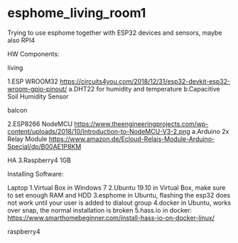 # esphome_living_room1

Trying to use esphome together with ESP32 devices and sensors, maybe also RPI4

HW Components:

living

1.ESP WROOM32 https://circuits4you.com/2018/12/31/esp32-devkit-esp32-wroom-gpio-pinout/
  a.DHT22 for humidity and temperature
  b.Capacitive Soil Humidity Sensor
  
balcon

2.ESP8266 NodeMCU https://www.theengineeringprojects.com/wp-content/uploads/2018/10/Introduction-to-NodeMCU-V3-2.png
  a.Arduino 2x Relay Module https://www.amazon.de/Ecloud-Relais-Module-Arduino-Special/dp/B00AE1P8KM
  
HA
3.Raspberry4 1GB

Installing Software:

Laptop
1.Virtual Box in Windows 7
2.Ubuntu 19.10 in Virtual Box, make sure to set enough RAM and HDD
3.esphome in Ubuntu, flashing the esp32 does not work until your user is added to dialout group
4.docker in Ubuntu, works over snap, the normal installation is broken
5.hass.io in docker: https://www.smarthomebeginner.com/install-hass-io-on-docker-linux/

raspberry4
